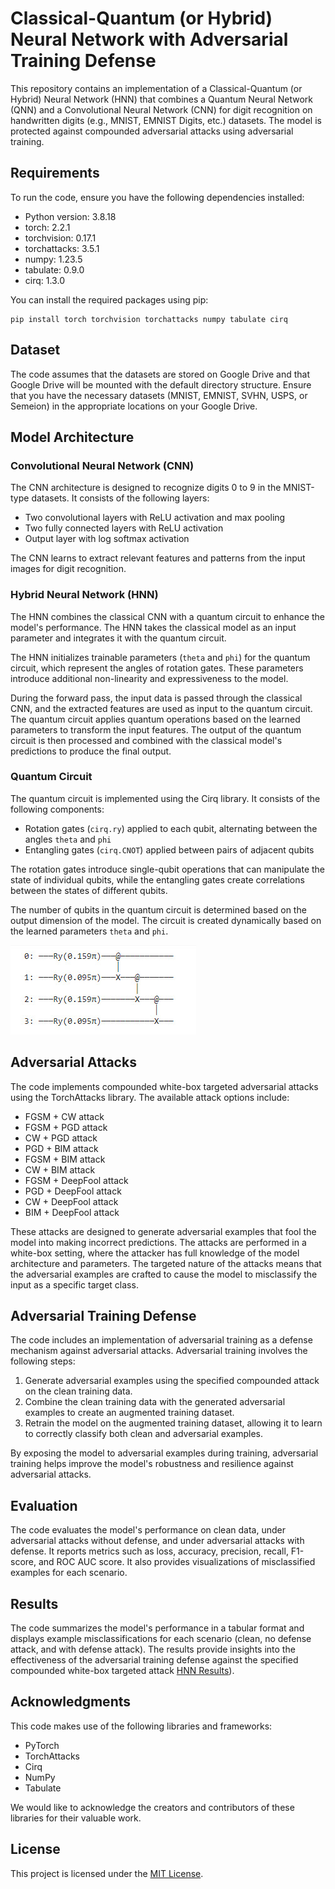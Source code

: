 # Classical-Quantum (or Hybrid) Neural Network with Adversarial Training Defense

This repository contains an implementation of a Classical-Quantum (or Hybrid) Neural Network (HNN) that combines a Quantum Neural Network (QNN) and a Convolutional Neural Network (CNN) for digit recognition on handwritten digits (e.g., MNIST, EMNIST Digits, etc.) datasets. The model is protected against compounded adversarial attacks using adversarial training.

## Requirements

To run the code, ensure you have the following dependencies installed:

- Python version: 3.8.18
- torch: 2.2.1
- torchvision: 0.17.1
- torchattacks: 3.5.1
- numpy: 1.23.5
- tabulate: 0.9.0
- cirq: 1.3.0

You can install the required packages using pip:

```
pip install torch torchvision torchattacks numpy tabulate cirq
```

## Dataset

The code assumes that the datasets are stored on Google Drive and that Google Drive will be mounted with the default directory structure. Ensure that you have the necessary datasets (MNIST, EMNIST, SVHN, USPS, or Semeion) in the appropriate locations on your Google Drive.

## Model Architecture

### Convolutional Neural Network (CNN)

The CNN architecture is designed to recognize digits 0 to 9 in the MNIST-type datasets. It consists of the following layers:

- Two convolutional layers with ReLU activation and max pooling
- Two fully connected layers with ReLU activation
- Output layer with log softmax activation

The CNN learns to extract relevant features and patterns from the input images for digit recognition.

### Hybrid Neural Network (HNN)

The HNN combines the classical CNN with a quantum circuit to enhance the model's performance. The HNN takes the classical model as an input parameter and integrates it with the quantum circuit.

The HNN initializes trainable parameters (`theta` and `phi`) for the quantum circuit, which represent the angles of rotation gates. These parameters introduce additional non-linearity and expressiveness to the model.

During the forward pass, the input data is passed through the classical CNN, and the extracted features are used as input to the quantum circuit. The quantum circuit applies quantum operations based on the learned parameters to transform the input features. The output of the quantum circuit is then processed and combined with the classical model's predictions to produce the final output.

### Quantum Circuit

The quantum circuit is implemented using the Cirq library. It consists of the following components:

- Rotation gates (`cirq.ry`) applied to each qubit, alternating between the angles `theta` and `phi`
- Entangling gates (`cirq.CNOT`) applied between pairs of adjacent qubits

The rotation gates introduce single-qubit operations that can manipulate the state of individual qubits, while the entangling gates create correlations between the states of different qubits.

The number of qubits in the quantum circuit is determined based on the output dimension of the model. The circuit is created dynamically based on the learned parameters `theta` and `phi`.

[![hnn_quantum_circuit](https://github.com/ericyoc/adversarial-defense-hnn/blob/main/qnn_circuit/qnn_circuit.jpg?raw=true)](https://github.com/ericyoc/adversarial-defense-hnn/blob/main/qnn_circuit/qnn_circuit.jpg)

## Adversarial Attacks

The code implements compounded white-box targeted adversarial attacks using the TorchAttacks library. The available attack options include:

- FGSM + CW attack
- FGSM + PGD attack
- CW + PGD attack
- PGD + BIM attack
- FGSM + BIM attack
- CW + BIM attack
- FGSM + DeepFool attack
- PGD + DeepFool attack
- CW + DeepFool attack
- BIM + DeepFool attack

These attacks are designed to generate adversarial examples that fool the model into making incorrect predictions. The attacks are performed in a white-box setting, where the attacker has full knowledge of the model architecture and parameters. The targeted nature of the attacks means that the adversarial examples are crafted to cause the model to misclassify the input as a specific target class.

## Adversarial Training Defense

The code includes an implementation of adversarial training as a defense mechanism against adversarial attacks. Adversarial training involves the following steps:

1. Generate adversarial examples using the specified compounded attack on the clean training data.
2. Combine the clean training data with the generated adversarial examples to create an augmented training dataset.
3. Retrain the model on the augmented training dataset, allowing it to learn to correctly classify both clean and adversarial examples.

By exposing the model to adversarial examples during training, adversarial training helps improve the model's robustness and resilience against adversarial attacks.

## Evaluation

The code evaluates the model's performance on clean data, under adversarial attacks without defense, and under adversarial attacks with defense. It reports metrics such as loss, accuracy, precision, recall, F1-score, and ROC AUC score. It also provides visualizations of misclassified examples for each scenario.

## Results

The code summarizes the model's performance in a tabular format and displays example misclassifications for each scenario (clean, no defense attack, and with defense attack). The results provide insights into the effectiveness of the adversarial training defense against the specified compounded white-box targeted attack [HNN Results](https://github.com/ericyoc/adversarial-defense-hnn/tree/main/hnn_results)).

## Acknowledgments

This code makes use of the following libraries and frameworks:

- PyTorch
- TorchAttacks
- Cirq
- NumPy
- Tabulate

We would like to acknowledge the creators and contributors of these libraries for their valuable work.

## License

This project is licensed under the [MIT License](LICENSE).
